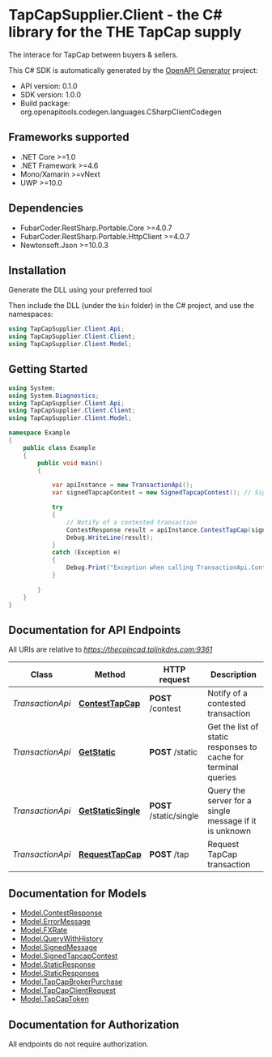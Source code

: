 # TapCapSupplier.Client - the C# library for the THE TapCap supply

The interace for TapCap between buyers & sellers.

This C# SDK is automatically generated by the [OpenAPI Generator](https://openapi-generator.tech) project:

- API version: 0.1.0
- SDK version: 1.0.0
- Build package: org.openapitools.codegen.languages.CSharpClientCodegen

<a name="frameworks-supported"></a>
## Frameworks supported
- .NET Core >=1.0
- .NET Framework >=4.6
- Mono/Xamarin >=vNext
- UWP >=10.0

<a name="dependencies"></a>
## Dependencies
- FubarCoder.RestSharp.Portable.Core >=4.0.7
- FubarCoder.RestSharp.Portable.HttpClient >=4.0.7
- Newtonsoft.Json >=10.0.3

<a name="installation"></a>
## Installation
Generate the DLL using your preferred tool

Then include the DLL (under the `bin` folder) in the C# project, and use the namespaces:
```csharp
using TapCapSupplier.Client.Api;
using TapCapSupplier.Client.Client;
using TapCapSupplier.Client.Model;
```
<a name="getting-started"></a>
## Getting Started

```csharp
using System;
using System.Diagnostics;
using TapCapSupplier.Client.Api;
using TapCapSupplier.Client.Client;
using TapCapSupplier.Client.Model;

namespace Example
{
    public class Example
    {
        public void main()
        {

            var apiInstance = new TransactionApi();
            var signedTapcapContest = new SignedTapcapContest(); // SignedTapcapContest | TapCap exchange request

            try
            {
                // Notify of a contested transaction
                ContestResponse result = apiInstance.ContestTapCap(signedTapcapContest);
                Debug.WriteLine(result);
            }
            catch (Exception e)
            {
                Debug.Print("Exception when calling TransactionApi.ContestTapCap: " + e.Message );
            }

        }
    }
}
```

<a name="documentation-for-api-endpoints"></a>
## Documentation for API Endpoints

All URIs are relative to *https://thecoincad.tplinkdns.com:9361*

Class | Method | HTTP request | Description
------------ | ------------- | ------------- | -------------
*TransactionApi* | [**ContestTapCap**](docs/TransactionApi.md#contesttapcap) | **POST** /contest | Notify of a contested transaction
*TransactionApi* | [**GetStatic**](docs/TransactionApi.md#getstatic) | **POST** /static | Get the list of static responses to cache for terminal queries
*TransactionApi* | [**GetStaticSingle**](docs/TransactionApi.md#getstaticsingle) | **POST** /static/single | Query the server for a single message if it is unknown
*TransactionApi* | [**RequestTapCap**](docs/TransactionApi.md#requesttapcap) | **POST** /tap | Request TapCap transaction


<a name="documentation-for-models"></a>
## Documentation for Models

 - [Model.ContestResponse](docs/ContestResponse.md)
 - [Model.ErrorMessage](docs/ErrorMessage.md)
 - [Model.FXRate](docs/FXRate.md)
 - [Model.QueryWithHistory](docs/QueryWithHistory.md)
 - [Model.SignedMessage](docs/SignedMessage.md)
 - [Model.SignedTapcapContest](docs/SignedTapcapContest.md)
 - [Model.StaticResponse](docs/StaticResponse.md)
 - [Model.StaticResponses](docs/StaticResponses.md)
 - [Model.TapCapBrokerPurchase](docs/TapCapBrokerPurchase.md)
 - [Model.TapCapClientRequest](docs/TapCapClientRequest.md)
 - [Model.TapCapToken](docs/TapCapToken.md)


<a name="documentation-for-authorization"></a>
## Documentation for Authorization

All endpoints do not require authorization.

